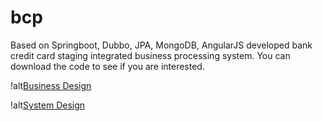 # bcp
Based on Springboot, Dubbo, JPA, MongoDB, AngularJS developed bank credit card staging integrated business processing system. You can download the code to see if you are interested.

!alt[Business Design](https://github.com/crazylionwsw/bcp/blob/main/docs/business_scenario_diagram.png)


!alt[System Design](https://github.com/crazylionwsw/bcp/blob/main/docs/system_architecture_diagram.png)
